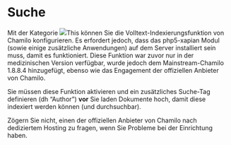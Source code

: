 # Suche

Mit der Kategorie ![](../../../.gitbook/assets/graficos16%20%285%29.png)This können Sie die Volltext-Indexierungsfunktion von Chamilo konfigurieren. Es erfordert jedoch, dass das php5-xapian Modul \(sowie einige zusätzliche Anwendungen\) auf dem Server installiert sein muss, damit es funktioniert. Diese Funktion war zuvor nur in der medizinischen Version verfügbar, wurde jedoch dem Mainstream-Chamilo 1.8.8.4 hinzugefügt, ebenso wie das Engagement der offiziellen Anbieter von Chamilo.

Sie müssen diese Funktion aktivieren und ein zusätzliches Suche-Tag definieren \(dh “Author”\) **vor** Sie laden Dokumente hoch, damit diese indexiert werden können \(und durchsuchbar\).

Zögern Sie nicht, einen der offiziellen Anbieter von Chamilo nach dediziertem Hosting zu fragen, wenn Sie Probleme bei der Einrichtung haben.
